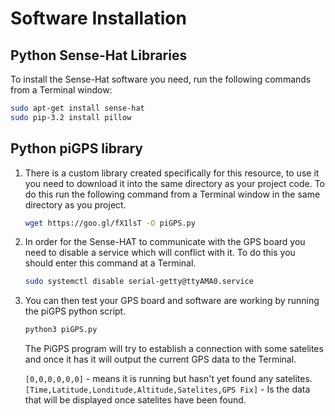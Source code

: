# Software Installation

## Python Sense-Hat Libraries

To install the Sense-Hat software you need, run the following commands from a Terminal window:

```bash
sudo apt-get install sense-hat
sudo pip-3.2 install pillow
```

## Python piGPS library

1. There is a custom library created specifically for this resource, to use it you need to download it into the same directory as your project code. To do this run the following command from a Terminal window in the same directory as you project.

     ```bash
     wget https://goo.gl/fX1lsT -O piGPS.py
     ```

1. In order for the Sense-HAT to communicate with the GPS board you need to disable a service which will conflict with it. To do this you should enter this command at a Terminal.

    ```bash
    sudo systemctl disable serial-getty@ttyAMA0.service
    ```

1. You can then test your GPS board and software are working by running the piGPS python script.

    ```bash
    python3 piGPS.py
    ```

    The PiGPS program will try to establish a connection with some satelites and once it has it will output the current GPS data to the Terminal.

    `[0,0,0,0,0,0]` - means it is running but hasn't yet found any satelites.
    `[Time,Latitude,Londitude,Altitude,Satelites,GPS Fix]` - Is the data that will be displayed once satelites have been found.
